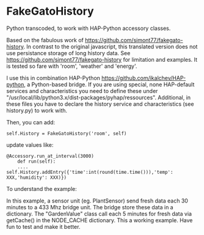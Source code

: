 # FakeGatoHistory

Python transcoded, to work with HAP-Python accessory classes.

Based on the fabulous work of <https://github.com/simont77/fakegato-history>. In contrast to the original javascript, this translated version does not use persistance storage of long history data. See  <https://github.com/simont77/fakegato-history> for limitation and examples.
It is tested so fare with 'room', 'weather' and 'energy'.

I use this in combination HAP-Python <https://github.com/ikalchev/HAP-python>, a Python-based bridge. If you are using special, none HAP-default services and characteristics you need to define these under "/usr/local/lib/python3.x/dist-packages/pyhap/ressources". Additional, in these files you have to declare the history service and characteristics (see history.py) to work with.

Then, you can add:

```#!/usr/bin/env python3
self.History = FakeGatoHistory('room', self)
```

update values like:

```#!/usr/bin/env python3
@Accessory.run_at_interval(3000)
    def run(self):
    ....
self.History.addEntry({'time':int(round(time.time())),'temp': XXX,'humidity': XXX)})
```

To understand the example:

In this example, a sensor unit (eg. PlantSensor) send fresh data each 30 minutes to a 433 Mhz bridge unit. The bridge store these data in a dictionary. The "GardenValue" class call each 5 minutes for fresh data via getCache() in the NODE_CACHE dictionary.
This a working example. Have fun to test and make it better.
